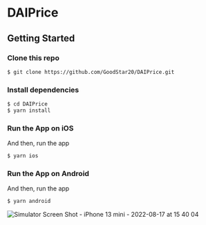 # DAIPrice


## Getting Started

### Clone this repo
```bash
$ git clone https://github.com/GoodStar20/DAIPrice.git
```

### Install dependencies
```bash
$ cd DAIPrice
$ yarn install
```

### Run the App on iOS
And then, run the app
```bash
$ yarn ios
```

### Run the App on Android

And then, run the app
```bash
$ yarn android
```
![Simulator Screen Shot - iPhone 13 mini - 2022-08-17 at 15 40 04](https://user-images.githubusercontent.com/39380399/185228074-f6d45d9e-c2f9-49dd-9618-f07a7430dbd6.png)
